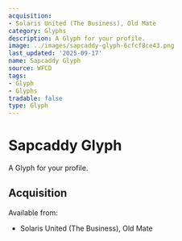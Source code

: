 ```yaml
---
acquisition:
- Solaris United (The Business), Old Mate
category: Glyphs
description: A Glyph for your profile.
image: ../images/sapcaddy-glyph-6cfcf8ce43.png
last_updated: '2025-09-17'
name: Sapcaddy Glyph
source: WFCD
tags:
- Glyph
- Glyphs
tradable: false
type: Glyph
---
```


# Sapcaddy Glyph

A Glyph for your profile.

## Acquisition

Available from:
- Solaris United (The Business), Old Mate

